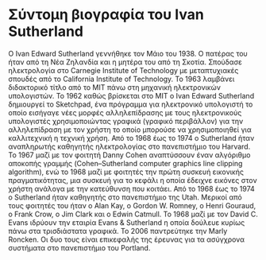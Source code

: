 # Σύντομη βιογραφία του Ivan Sutherland

Ο Ivan Edward Sutherland γεννήθηκε τον Μάιο του 1938. Ο πατέρας του ήταν από τη Νέα Ζηλανδία και η μητέρα του από τη Σκοτία. Σπούδασε ηλεκτρολογία στο Carnegie Institute of Technology με μεταπτυχιακές σπουδές από το California Institute of Technology. Το 1963 λαμβάνει διδακτορικό τίτλο από το MIT πάνω στη μηχανική ηλεκτρονικών υπολογιστών.
Το 1962 καθώς βρίσκεται στο MIT ο Ivan Edward Sutherland δημιουργεί το Sketchpad, ένα πρόγραμμα για ηλεκτρονικό υπολογιστή το οποίο εισήγαγε νέες μορφές αλληλεπίδρασης με τους ηλεκτρονικούς υπολογιστές χρησιμοποιώντας γραφικά (γραφικό περιβάλλον) για την αλληλεπίδραση με τον χρήστη το οποίο μπορούσε να χρησιμοποιηθεί για καλλιτεχνική η τεχνική χρήση.
Από το 1968 έως το 1974 ο Sutherland ήταν αναπληρωτής καθηγητής ηλεκτρολογίας στο πανεπιστήμιο του Harvard. Το 1967 μαζί με τον φοιτητή Danny Cohen αναπτύσσουν έναν αλγόριθμο αποκοπής γραμμής (Cohen–Sutherland computer graphics line clipping algorithm), ενώ το 1968 μαζί με φοιτητές την πρώτη συσκευή εικονικής πραγματικότητας, μια συσκευή για το κεφάλι η οποία έδειχνε εικόνες στον χρήστη ανάλογα με την κατεύθυνση  που κοιτάει.
Από το 1968 έως το 1974 ο Sutherland ήταν καθηγητής στο πανεπιστήμιο της Utah. Μερικοί από τους φοιτητές του ήταν ο Alan Kay, o Gordon W. Romney, o Henri Gouraud, o Frank Crow, o Jim Clark και ο Edwin Catmull.
Το 1968 μαζί με τον David C. Evans ιδρύουν την εταιρία Evans & Sutherland η οποία δούλευε κυρίως πάνω στα τρισδιάστατα γραφικά.
Το 2006 παντρεύτηκε την Marly Roncken. Οι δυο τους είναι επικεφαλής της έρευνας για τα ασύγχρονα συστήματα στο πανεπιστήμιο του Portland.
